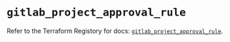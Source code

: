 # `gitlab_project_approval_rule`

Refer to the Terraform Registory for docs: [`gitlab_project_approval_rule`](https://www.terraform.io/docs/providers/gitlab/r/project_approval_rule).
